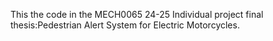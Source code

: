 This the code in the MECH0065 24-25 Individual project final thesis:Pedestrian Alert System for Electric Motorcycles.
